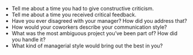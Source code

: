 -   Tell me about a time you had to give constructive criticism.
-   Tell me about a time you received critical feedback.
-   Have you ever disagreed with your manager? How did you address that?
-   How would your coworkers describe your communication style?
-   What was the most ambiguous project you’ve been part of? How did you handle it?
-   What kind of managerial style would bring out the best in you?
